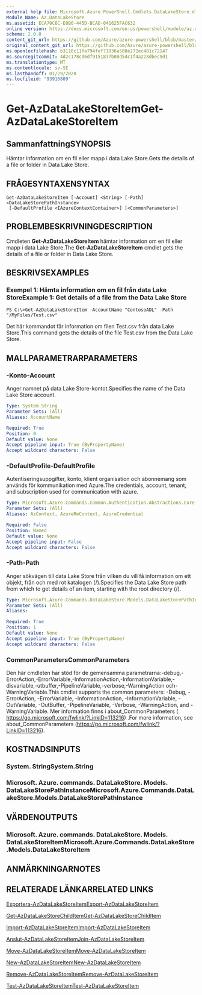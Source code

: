 ```yaml
---
external help file: Microsoft.Azure.PowerShell.Cmdlets.DataLakeStore.dll-Help.xml
Module Name: Az.DataLakeStore
ms.assetid: ECA70C6C-E0B0-445D-BCAD-041625FAC632
online version: https://docs.microsoft.com/en-us/powershell/module/az.datalakestore/get-azdatalakestoreitem
schema: 2.0.0
content_git_url: https://github.com/Azure/azure-powershell/blob/master/src/DataLakeStore/DataLakeStore/help/Get-AzDataLakeStoreItem.md
original_content_git_url: https://github.com/Azure/azure-powershell/blob/master/src/DataLakeStore/DataLakeStore/help/Get-AzDataLakeStoreItem.md
ms.openlocfilehash: b3118c11fa794fef71836a580e272ec481c72147
ms.sourcegitcommit: 4d2c178cd6df9151877b08d54c1f4a228dbec9d1
ms.translationtype: MT
ms.contentlocale: sv-SE
ms.lasthandoff: 01/29/2020
ms.locfileid: "93916889"
---
```

# <span data-ttu-id="57ee1-101">Get-AzDataLakeStoreItem</span><span class="sxs-lookup"><span data-stu-id="57ee1-101">Get-AzDataLakeStoreItem</span></span>

## <span data-ttu-id="57ee1-102">Sammanfattning</span><span class="sxs-lookup"><span data-stu-id="57ee1-102">SYNOPSIS</span></span>
<span data-ttu-id="57ee1-103">Hämtar information om en fil eller mapp i data Lake Store.</span><span class="sxs-lookup"><span data-stu-id="57ee1-103">Gets the details of a file or folder in Data Lake Store.</span></span>

## <span data-ttu-id="57ee1-104">FRÅGESYNTAXEN</span><span class="sxs-lookup"><span data-stu-id="57ee1-104">SYNTAX</span></span>

```
Get-AzDataLakeStoreItem [-Account] <String> [-Path] <DataLakeStorePathInstance>
 [-DefaultProfile <IAzureContextContainer>] [<CommonParameters>]
```

## <span data-ttu-id="57ee1-105">PROBLEMBESKRIVNING</span><span class="sxs-lookup"><span data-stu-id="57ee1-105">DESCRIPTION</span></span>
<span data-ttu-id="57ee1-106">Cmdleten **Get-AzDataLakeStoreItem** hämtar information om en fil eller mapp i data Lake Store.</span><span class="sxs-lookup"><span data-stu-id="57ee1-106">The **Get-AzDataLakeStoreItem** cmdlet gets the details of a file or folder in Data Lake Store.</span></span>

## <span data-ttu-id="57ee1-107">BESKRIVS</span><span class="sxs-lookup"><span data-stu-id="57ee1-107">EXAMPLES</span></span>

### <span data-ttu-id="57ee1-108">Exempel 1: Hämta information om en fil från data Lake Store</span><span class="sxs-lookup"><span data-stu-id="57ee1-108">Example 1: Get details of a file from the Data Lake Store</span></span>
```
PS C:\>Get-AzDataLakeStoreItem -AccountName "ContosoADL" -Path "/MyFiles/Test.csv"
```

<span data-ttu-id="57ee1-109">Det här kommandot får information om filen Test.csv från data Lake Store.</span><span class="sxs-lookup"><span data-stu-id="57ee1-109">This command gets the details of the file Test.csv from the Data Lake Store.</span></span>

## <span data-ttu-id="57ee1-110">MALLPARAMETRAR</span><span class="sxs-lookup"><span data-stu-id="57ee1-110">PARAMETERS</span></span>

### <span data-ttu-id="57ee1-111">-Konto</span><span class="sxs-lookup"><span data-stu-id="57ee1-111">-Account</span></span>
<span data-ttu-id="57ee1-112">Anger namnet på data Lake Store-kontot.</span><span class="sxs-lookup"><span data-stu-id="57ee1-112">Specifies the name of the Data Lake Store account.</span></span>

```yaml
Type: System.String
Parameter Sets: (All)
Aliases: AccountName

Required: True
Position: 0
Default value: None
Accept pipeline input: True (ByPropertyName)
Accept wildcard characters: False
```

### <span data-ttu-id="57ee1-113">-DefaultProfile</span><span class="sxs-lookup"><span data-stu-id="57ee1-113">-DefaultProfile</span></span>
<span data-ttu-id="57ee1-114">Autentiseringsuppgifter, konto, klient organisation och abonnemang som används för kommunikation med Azure.</span><span class="sxs-lookup"><span data-stu-id="57ee1-114">The credentials, account, tenant, and subscription used for communication with azure.</span></span>

```yaml
Type: Microsoft.Azure.Commands.Common.Authentication.Abstractions.Core.IAzureContextContainer
Parameter Sets: (All)
Aliases: AzContext, AzureRmContext, AzureCredential

Required: False
Position: Named
Default value: None
Accept pipeline input: False
Accept wildcard characters: False
```

### <span data-ttu-id="57ee1-115">-Path</span><span class="sxs-lookup"><span data-stu-id="57ee1-115">-Path</span></span>
<span data-ttu-id="57ee1-116">Anger sökvägen till data Lake Store från vilken du vill få information om ett objekt, från och med rot katalogen (/).</span><span class="sxs-lookup"><span data-stu-id="57ee1-116">Specifies the Data Lake Store path from which to get details of an item, starting with the root directory (/).</span></span>

```yaml
Type: Microsoft.Azure.Commands.DataLakeStore.Models.DataLakeStorePathInstance
Parameter Sets: (All)
Aliases:

Required: True
Position: 1
Default value: None
Accept pipeline input: True (ByPropertyName)
Accept wildcard characters: False
```

### <span data-ttu-id="57ee1-117">CommonParameters</span><span class="sxs-lookup"><span data-stu-id="57ee1-117">CommonParameters</span></span>
<span data-ttu-id="57ee1-118">Den här cmdleten har stöd för de gemensamma parametrarna:-debug,-ErrorAction,-ErrorVariable,-InformationAction,-InformationVariable,-disvariable,-utbuffer,-PipelineVariable,-verbose,-WarningAction och-WarningVariable.</span><span class="sxs-lookup"><span data-stu-id="57ee1-118">This cmdlet supports the common parameters: -Debug, -ErrorAction, -ErrorVariable, -InformationAction, -InformationVariable, -OutVariable, -OutBuffer, -PipelineVariable, -Verbose, -WarningAction, and -WarningVariable.</span></span> <span data-ttu-id="57ee1-119">Mer information finns i about_CommonParameters ( https://go.microsoft.com/fwlink/?LinkID=113216) .</span><span class="sxs-lookup"><span data-stu-id="57ee1-119">For more information, see about_CommonParameters (https://go.microsoft.com/fwlink/?LinkID=113216).</span></span>

## <span data-ttu-id="57ee1-120">KOSTNADS</span><span class="sxs-lookup"><span data-stu-id="57ee1-120">INPUTS</span></span>

### <span data-ttu-id="57ee1-121">System. String</span><span class="sxs-lookup"><span data-stu-id="57ee1-121">System.String</span></span>

### <span data-ttu-id="57ee1-122">Microsoft. Azure. commands. DataLakeStore. Models. DataLakeStorePathInstance</span><span class="sxs-lookup"><span data-stu-id="57ee1-122">Microsoft.Azure.Commands.DataLakeStore.Models.DataLakeStorePathInstance</span></span>

## <span data-ttu-id="57ee1-123">VÄRDEN</span><span class="sxs-lookup"><span data-stu-id="57ee1-123">OUTPUTS</span></span>

### <span data-ttu-id="57ee1-124">Microsoft. Azure. commands. DataLakeStore. Models. DataLakeStoreItem</span><span class="sxs-lookup"><span data-stu-id="57ee1-124">Microsoft.Azure.Commands.DataLakeStore.Models.DataLakeStoreItem</span></span>

## <span data-ttu-id="57ee1-125">ANMÄRKNINGAR</span><span class="sxs-lookup"><span data-stu-id="57ee1-125">NOTES</span></span>

## <span data-ttu-id="57ee1-126">RELATERADE LÄNKAR</span><span class="sxs-lookup"><span data-stu-id="57ee1-126">RELATED LINKS</span></span>

[<span data-ttu-id="57ee1-127">Exportera-AzDataLakeStoreItem</span><span class="sxs-lookup"><span data-stu-id="57ee1-127">Export-AzDataLakeStoreItem</span></span>](./Export-AzDataLakeStoreItem.md)

[<span data-ttu-id="57ee1-128">Get-AzDataLakeStoreChildItem</span><span class="sxs-lookup"><span data-stu-id="57ee1-128">Get-AzDataLakeStoreChildItem</span></span>](./Get-AzDataLakeStoreChildItem.md)

[<span data-ttu-id="57ee1-129">Import-AzDataLakeStoreItem</span><span class="sxs-lookup"><span data-stu-id="57ee1-129">Import-AzDataLakeStoreItem</span></span>](./Import-AzDataLakeStoreItem.md)

[<span data-ttu-id="57ee1-130">Anslut-AzDataLakeStoreItem</span><span class="sxs-lookup"><span data-stu-id="57ee1-130">Join-AzDataLakeStoreItem</span></span>](./Join-AzDataLakeStoreItem.md)

[<span data-ttu-id="57ee1-131">Move-AzDataLakeStoreItem</span><span class="sxs-lookup"><span data-stu-id="57ee1-131">Move-AzDataLakeStoreItem</span></span>](./Move-AzDataLakeStoreItem.md)

[<span data-ttu-id="57ee1-132">New-AzDataLakeStoreItem</span><span class="sxs-lookup"><span data-stu-id="57ee1-132">New-AzDataLakeStoreItem</span></span>](./New-AzDataLakeStoreItem.md)

[<span data-ttu-id="57ee1-133">Remove-AzDataLakeStoreItem</span><span class="sxs-lookup"><span data-stu-id="57ee1-133">Remove-AzDataLakeStoreItem</span></span>](./Remove-AzDataLakeStoreItem.md)

[<span data-ttu-id="57ee1-134">Test-AzDataLakeStoreItem</span><span class="sxs-lookup"><span data-stu-id="57ee1-134">Test-AzDataLakeStoreItem</span></span>](./Test-AzDataLakeStoreItem.md)



